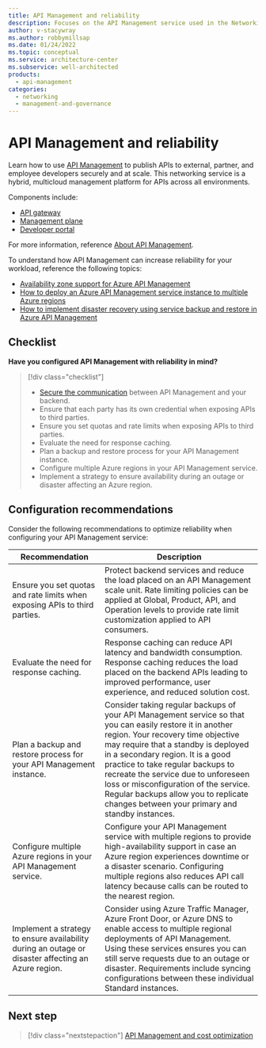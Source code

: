 ```yaml
---
title: API Management and reliability
description: Focuses on the API Management service used in the Networking solution to provide best-practice and configuration recommendations related to Reliability.
author: v-stacywray
ms.author: robbymillsap
ms.date: 01/24/2022
ms.topic: conceptual
ms.service: architecture-center
ms.subservice: well-architected
products:
  - api-management
categories:
  - networking
  - management-and-governance
---
```


# API Management and reliability

Learn how to use [API Management](/azure/api-management/) to publish APIs to external, partner, and employee developers securely and at scale. This networking service is a hybrid, multicloud management platform for APIs across all environments.

Components include:

- [API gateway](/azure/api-management/api-management-key-concepts#api-gateway)
- [Management plane](/azure/api-management/api-management-key-concepts#management-plane)
- [Developer portal](/azure/api-management/api-management-key-concepts#developer-portal)

For more information, reference [About API Management](/azure/api-management/api-management-key-concepts).

To understand how API Management can increase reliability for your workload, reference the following topics:

- [Availability zone support for Azure API Management](/azure/api-management/zone-redundancy)
- [How to deploy an Azure API Management service instance to multiple Azure regions](/azure/api-management/api-management-howto-deploy-multi-region)
- [How to implement disaster recovery using service backup and restore in Azure API Management](/azure/api-management/api-management-howto-disaster-recovery-backup-restore)

## Checklist

**Have you configured API Management with reliability in mind?**

> [!div class="checklist"]
> - [Secure the communication](/azure/api-management/api-management-faq#how-can-i-secure-the-connection-between-the-api-management-gateway-and-my-back-end-services) between API Management and your backend.
> - Ensure that each party has its own credential when exposing APIs to third parties.
> - Ensure you set quotas and rate limits when exposing APIs to third parties.
> - Evaluate the need for response caching.
> - Plan a backup and restore process for your API Management instance.
> - Configure multiple Azure regions in your API Management service.
> - Implement a strategy to ensure availability during an outage or disaster affecting an Azure region.

## Configuration recommendations

Consider the following recommendations to optimize reliability when configuring your API Management service:

|Recommendation|Description|
|--------------|-----------|
|Ensure you set quotas and rate limits when exposing APIs to third parties.|Protect backend services and reduce the load placed on an API Management scale unit. Rate limiting policies can be applied at Global, Product, API, and Operation levels to provide rate limit customization applied to API consumers.|
|Evaluate the need for response caching.|Response caching can reduce API latency and bandwidth consumption. Response caching reduces the load placed on the backend APIs leading to improved performance, user experience, and reduced solution cost.|
|Plan a backup and restore process for your API Management instance.|Consider taking regular backups of your API Management service so that you can easily restore it in another region. Your recovery time objective may require that a standby is deployed in a secondary region. It is a good practice to take regular backups to recreate the service due to unforeseen loss or misconfiguration of the service. Regular backups allow you to replicate changes between your primary and standby instances.|
|Configure multiple Azure regions in your API Management service.|Configure your API Management service with multiple regions to provide high-availability support in case an Azure region experiences downtime or a disaster scenario. Configuring multiple regions also reduces API call latency because calls can be routed to the nearest region.|
|Implement a strategy to ensure availability during an outage or disaster affecting an Azure region.|Consider using Azure Traffic Manager, Azure Front Door, or Azure DNS to enable access to multiple regional deployments of API Management. Using these services ensures you can still serve requests due to an outage or disaster. Requirements include syncing configurations between these individual Standard instances.|

## Next step

> [!div class="nextstepaction"]
> [API Management and cost optimization](cost-optimization.md)